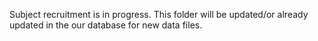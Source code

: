 Subject recruitment is in progress. This folder will be updated/or already updated in the our database for new data files.
